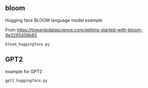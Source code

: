 ## bloom

Hugging face BLOOM language model example

From https://towardsdatascience.com/getting-started-with-bloom-9e3295459b65

	bloom_huggingface.py

## GPT2

example for GPT2

	gpt2_huggingface.py
